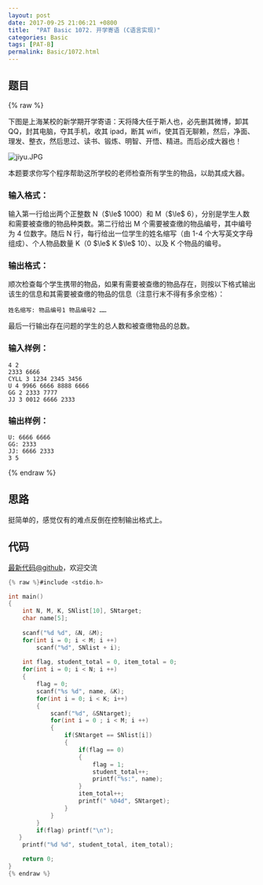 ```yaml
---
layout: post
date: 2017-09-25 21:06:21 +0800
title:  "PAT Basic 1072. 开学寄语 (C语言实现)"
categories: Basic
tags: [PAT-B]
permalink: Basic/1072.html
---
```


## 题目

{% raw %}<div class="ques-view"><p>下图是上海某校的新学期开学寄语：天将降大任于斯人也，必先删其微博，卸其 QQ，封其电脑，夺其手机，收其 ipad，断其 wifi，使其百无聊赖，然后，净面、理发、整衣，然后思过、读书、锻炼、明智、开悟、精进。而后必成大器也！</p>
<p><img alt="jiyu.JPG" src="https://images.ptausercontent.com/3b1d9f4a-778b-4942-a9e2-836262f363aa.JPG"/></p>
<p>本题要求你写个程序帮助这所学校的老师检查所有学生的物品，以助其成大器。</p>
<h3 id="-">输入格式：</h3>
<p>输入第一行给出两个正整数 N（<span>$\le$</span> 1000）和 M（<span>$\le$</span> 6），分别是学生人数和需要被查缴的物品种类数。第二行给出 M 个需要被查缴的物品编号，其中编号为 4 位数字。随后 N 行，每行给出一位学生的姓名缩写（由 1-4 个大写英文字母组成）、个人物品数量 K（0 <span>$\le$</span> K <span>$\le$</span> 10）、以及 K 个物品的编号。</p>
<h3 id="-">输出格式：</h3>
<p>顺次检查每个学生携带的物品，如果有需要被查缴的物品存在，则按以下格式输出该生的信息和其需要被查缴的物品的信息（注意行末不得有多余空格）：</p>
<pre><code>姓名缩写: 物品编号1 物品编号2 ……
</code></pre><p>最后一行输出存在问题的学生的总人数和被查缴物品的总数。</p>
<h3 id="-">输入样例：</h3>
<pre><code class="lang-in">4 2
2333 6666
CYLL 3 1234 2345 3456
U 4 9966 6666 8888 6666
GG 2 2333 7777
JJ 3 0012 6666 2333
</code></pre>
<h3 id="-">输出样例：</h3>
<pre><code class="lang-out">U: 6666 6666
GG: 2333
JJ: 6666 2333
3 5
</code></pre>
</div>{% endraw %}

## 思路

挺简单的，感觉仅有的难点反倒在控制输出格式上。

## 代码

[最新代码@github](https://github.com/OliverLew/PAT/blob/master/PATBasic/1072.c)，欢迎交流
```c
{% raw %}#include <stdio.h>

int main()
{
    int N, M, K, SNlist[10], SNtarget;
    char name[5];
    
    scanf("%d %d", &N, &M);
    for(int i = 0; i < M; i ++)
        scanf("%d", SNlist + i);
    
    int flag, student_total = 0, item_total = 0;
    for(int i = 0; i < N; i ++)
    {
        flag = 0;
        scanf("%s %d", name, &K);
        for(int i = 0; i < K; i++)
        {
            scanf("%d", &SNtarget);
            for(int i = 0 ; i < M; i ++)
            {
                if(SNtarget == SNlist[i])
                {
                    if(flag == 0)
                    {
                        flag = 1;
                        student_total++;
                        printf("%s:", name);
                    }
                    item_total++;
                    printf(" %04d", SNtarget);
                }
            }
        }
        if(flag) printf("\n");
   }
    printf("%d %d", student_total, item_total);

    return 0;
}
{% endraw %}
```
